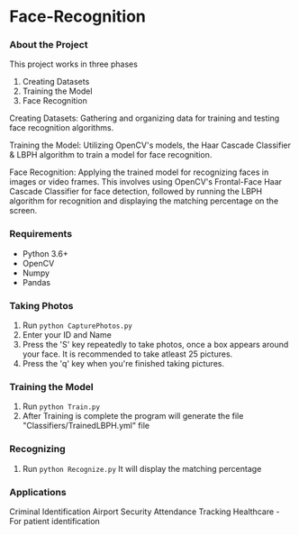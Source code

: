 # Face-Recognition


### About the Project
This project works in three phases
1. Creating Datasets
2. Training the Model
3. Face Recognition


Creating Datasets: Gathering and organizing data for training and testing face recognition algorithms.

Training the Model: Utilizing OpenCV's models, the Haar Cascade Classifier & LBPH algorithm to train a model for face recognition.

Face Recognition: Applying the trained model for recognizing faces in images or video frames. This involves using OpenCV's Frontal-Face Haar Cascade Classifier for face detection, followed by running the LBPH algorithm for recognition and displaying the matching percentage on the screen.


### Requirements

- Python 3.6+
- OpenCV
- Numpy
- Pandas

### Taking Photos
1. Run `python CapturePhotos.py`
2. Enter your ID and Name
3. Press the 'S' key repeatedly to take photos, once a box appears around your face. It is recommended to take atleast 25 pictures.
4. Press the 'q' key when you're finished taking pictures.

### Training the Model
1. Run `python Train.py`
2. After Training is complete the program will generate the file "Classifiers/TrainedLBPH.yml" file

### Recognizing
1. Run `python Recognize.py`
It will display the matching percentage 

### Applications
Criminal Identification
Airport Security
Attendance Tracking
Healthcare - For patient identification
